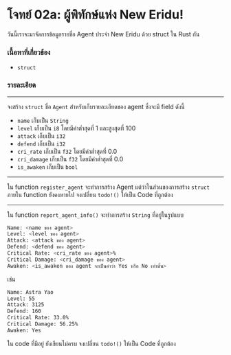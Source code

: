 # โจทย์ 02a: ผู้พิทักษ์แห่ง New Eridu!
วันนี้เราจะมาจัดการข้อมูลรายชื่อ Agent ประจำ New Eridu ด้วย struct ใน Rust กัน

### เนื้อหาที่เกี่ยวข้อง
- `struct`

### รายละเอียด
---
จงสร้าง `struct` ชื่อ `Agent` สำหรับเก็บรายละเอียดของ agent ซึ่งจะมี field ดังนี้
- `name` เก็บเป็น `String`
- `level` เก็บเป็น `i8` โดยมีค่าต่ำสุดที่ 1 และสูงสุดที่ 100
- `attack` เก็บเป็น `i32`
- `defend` เก็บเป็น `i32`
- `cri_rate` เก็บเป็น `f32` โดยมีค่าต่ำสุดที่ 0.0
- `cri_damage` เก็บเป็น `f32` โดยมีค่าต่ำสุดที่ 0.0
- `is_awaken` เก็บเป็น `bool`

---
ใน function `register_agent` จะทำการสร้าง Agent แต่ว่าในส่วนของการสร้าง `struct` ภายใน function ยังคงหายไป จงเปลี่ยน `todo!()` ให้เป็น Code ที่ถูกต้อง

---
ใน function `report_agent_info()` จะทำการสร้าง `String` ที่อยู่ในรูปแบบ
```bash
Name: <name ของ agent>
Level: <level ของ agent>
Attack: <attack ของ agent>
Defend: <defend ของ agent>
Critical Rate: <cri_rate ของ agent>%
Critical Damage: <cri_damage ของ agent>
Awaken: <is_awaken ของ agent จะเป็นคำว่า Yes หรือ No เท่านั้น>
```
เช่น
```bash
Name: Astra Yao
Level: 55
Attack: 3125
Defend: 160
Critical Rate: 33.0%
Critical Damage: 56.25%
Awaken: Yes
```

ใน code ที่มีอยู่ ยังเขียนไม่ครบ จงเปลี่ยน `todo!()` ให้เป็น Code ที่ถูกต้อง